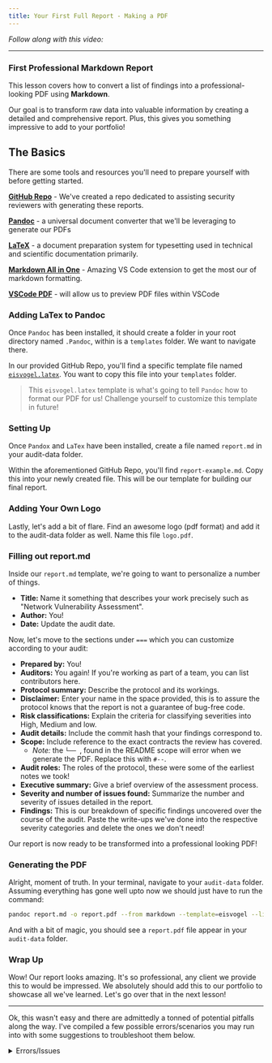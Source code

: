 ```yaml
---
title: Your First Full Report - Making a PDF
---
```


_Follow along with this video:_

---

### First Professional Markdown Report

This lesson covers how to convert a list of findings into a professional-looking PDF using **Markdown**.

Our goal is to transform raw data into valuable information by creating a detailed and comprehensive report. Plus, this gives you something impressive to add to your portfolio!

## The Basics

There are some tools and resources you'll need to prepare yourself with before getting started.

[**GitHub Repo**](https://github.com/Cyfrin/audit-report-templating) - We've created a repo dedicated to assisting security reviewers with generating these reports.

[**Pandoc**](https://pandoc.org/installing.html) - a universal document converter that we'll be leveraging to generate our PDFs

[**LaTeX**](https://www.latex-project.org/get/) - a document preparation system for typesetting used in technical and scientific documentation primarily.

[**Markdown All in One**](https://marketplace.visualstudio.com/items?itemName=yzhang.markdown-all-in-one) - Amazing VS Code extension to get the most our of markdown formatting.

[**VSCode PDF**](https://marketplace.visualstudio.com/items?itemName=tomoki1207.pdf) - will allow us to preview PDF files within VSCode

### Adding LaTex to Pandoc

Once `Pandoc` has been installed, it should create a folder in your root directory named `.Pandoc`, within is a `templates` folder. We want to navigate there.

In our provided GitHub Repo, you'll find a specific template file named [`eisvogel.latex`](https://github.com/Cyfrin/audit-report-templating/blob/main/eisvogel.latex). You want to copy this file into your `templates` folder.

> This `eisvogel.latex` template is what's going to tell `Pandoc` how to format our PDF for us! Challenge yourself to customize this template in future!

### Setting Up

Once `Pandox` and `LaTex` have been installed, create a file named `report.md` in your audit-data folder.

Within the aforementioned GitHub Repo, you'll find `report-example.md`. Copy this into your newly created file. This will be our template for building our final report.

### Adding Your Own Logo

Lastly, let's add a bit of flare. Find an awesome logo (pdf format) and add it to the audit-data folder as well. Name this file `logo.pdf`.

### Filling out report.md

Inside our `report.md` template, we're going to want to personalize a number of things.

- **Title:** Name it something that describes your work precisely such as "Network Vulnerability Assessment".
- **Author:** You!
- **Date:** Update the audit date.

Now, let's move to the sections under `===` which you can customize according to your audit:

- **Prepared by:** You!
- **Auditors:** You again! If you're working as part of a team, you can list contributors here.
- **Protocol summary:** Describe the protocol and its workings.
- **Disclaimer:** Enter your name in the space provided, this is to assure the protocol knows that the report is not a guarantee of bug-free code.
- **Risk classifications:** Explain the criteria for classifying severities into High, Medium and low.
- **Audit details:** Include the commit hash that your findings correspond to.
- **Scope:** Include reference to the exact contracts the review has covered.
  - _Note:_ the `└── `, found in the README scope will error when we generate the PDF. Replace this with `#--`.
- **Audit roles:** The roles of the protocol, these were some of the earliest notes we took!
- **Executive summary:** Give a brief overview of the assessment process.
- **Severity and number of issues found:** Summarize the number and severity of issues detailed in the report.
- **Findings:** This is our breakdown of specific findings uncovered over the course of the audit. Paste the write-ups we've done into the respective severity categories and delete the ones we don't need!

Our report is now ready to be transformed into a professional looking PDF!

### Generating the PDF

Alright, moment of truth. In your terminal, navigate to your `audit-data` folder. Assuming everything has gone well upto now we should just have to run the command:

```bash
pandoc report.md -o report.pdf --from markdown --template=eisvogel --listings
```

And with a bit of magic, you should see a `report.pdf` file appear in your `audit-data` folder.

### Wrap Up

Wow! Our report looks amazing. It's so professional, any client we provide this to would be impressed. We absolutely should add this to our portfolio to showcase all we've learned. Let's go over that in the next lesson!

---

Ok, this wasn't easy and there are admittedly a tonned of potential pitfalls along the way. I've compiled a few possible errors/scenarios you may run into with some suggestions to troubleshoot them below.

<details>
<summary>Errors/Issues</summary>

1. **My home/root directory doesn't have a `.pandoc` file!**

   - Depending on your operating system, this file may exist elsewhere. If you're using WSL/Linux keep a few things in mind

     - The file may be hidden - files prepended with `.` are often hidden. You can reveal all files in a directory with the command `ls -a`
     - The file may be elsewhere - navigate back in directories (`cd ..`) until you reach one that looks like this

     ![making-a-pdf1](/security-section-3/28-making-a-pdf/making-a-pdf1.png)

     ...from here navigate to `usr/share/pandoc/data/templates`. In here you will find existing templates and this is where `eisvogel.latex` should be added.

2. **VS Code says I'm _unable to write a file to that directory_!**

   - This is related to your user permissions, we can force the file to be created with a sudo command. `sudo touch eisvogel.latex` - this command will create a file named `eisvogel.latex` in your current directory.
     - You may be prompted to enter your credentials or need to create an admin user.

3. **VS Code says I'm _unable to write to eisvogel.latex_!**

   - Similarly to above, this is permissions related. The easiest work around I found was through another `sudo` command.
     ```bash
     sudo tee eisvogel.latex << 'EOF'
     [copy LaTex here]
     EOF
     ```
   - The LaTex you need to copy is available [**here**](https://github.com/Cyfrin/audit-report-templating/blob/main/eisvogel.latex). Yes, you will be pasting 1068 lines into your terminal - this will overwrite your `eisvogel.latex` file, in your current directory, with that copied data.

4. **When I run `pandoc report.md -o ... etc` I get _File Not Found_**

   - This seems caused when our LaTex package is missing an important element. The easiest solution is to assure we have the full distribution of the package we're using. For WSL users `sudo apt install texlive-full` will resolve these errors.
     - Note: `texlive-full` is 5.6GB in size.

5. **When I run `pandoc report.md -o ... etc` I get _Missing number, treated as zero_**

   - Caused by an error in the LaTex syntax either in your markdown using it, or the template itself. Replace the block of LaTeX at the top of your `report.md` file with the following:

   ```
    \begin{titlepage}
    \centering
    {\Huge\bfseries Protocol Audit Report\par}
    \vspace{2cm}
    \begin{figure}[h]
    \centering
    \includegraphics[width=0.5\textwidth]{logo.pdf}
    \end{figure}
    \vspace{2cm}
    {\Large Version 1.0\par}
    \vspace{1cm}
    {\Large\itshape equious.eth\par}
    \vfill
    {\large \today\par}
    \end{titlepage}
   ```

   This should resolve the error.
